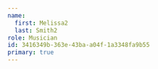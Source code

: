 ```yaml
---
name:
  first: Melissa2
  last: Smith2
role: Musician
id: 3416349b-363e-43ba-a04f-1a3348fa9b55
primary: true
---
```


